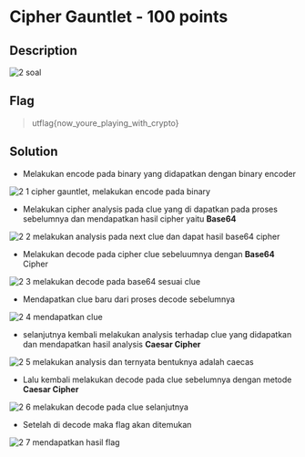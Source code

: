 # Cipher Gauntlet - 100 points
## Description

![2 soal](https://user-images.githubusercontent.com/54881761/111335722-31513c80-86a7-11eb-8112-7a06c63a3de9.JPG)

## Flag

> utflag{now_youre_playing_with_crypto}

## Solution

* Melakukan encode pada binary yang didapatkan dengan binary encoder 

![2 1 cipher gauntlet, melakukan encode pada binary](https://user-images.githubusercontent.com/54881761/111335733-33b39680-86a7-11eb-8fe7-8b0da65a8e84.JPG)

* Melakukan cipher analysis pada clue yang di dapatkan pada proses sebelumnya dan mendapatkan hasil cipher yaitu **Base64**

![2 2 melakukan analysis pada next clue dan dapat hasil base64 cipher](https://user-images.githubusercontent.com/54881761/111335741-3615f080-86a7-11eb-9cfc-1c99d48a86e7.JPG)

* Melakukan decode pada cipher clue sebeluumnya dengan **Base64** Cipher

![2 3 melakukan decode pada base64 sesuai clue](https://user-images.githubusercontent.com/54881761/111335745-36ae8700-86a7-11eb-84a0-848f2c252c93.JPG)

* Mendapatkan clue baru dari proses decode sebelumnya 

![2 4 mendapatkan clue](https://user-images.githubusercontent.com/54881761/111335749-37471d80-86a7-11eb-8588-ecfd247b9fb9.JPG)

* selanjutnya kembali melakukan analysis terhadap clue yang didapatkan dan mendapatkan hasil analysis **Caesar Cipher**

![2 5 melakukan analysis dan ternyata bentuknya adalah caecas](https://user-images.githubusercontent.com/54881761/111335752-37dfb400-86a7-11eb-8937-02915a6c6f5b.JPG)

* Lalu kembali melakukan decode pada clue sebelumnya dengan metode **Caesar Cipher**

![2 6 melakukan decode pada clue selanjutnya](https://user-images.githubusercontent.com/54881761/111335757-38784a80-86a7-11eb-8721-d3a0652aa857.JPG)

* Setelah di decode maka flag akan ditemukan

![2 7 mendapatkan hasil flag](https://user-images.githubusercontent.com/54881761/111335760-3910e100-86a7-11eb-9211-63563befbe3f.JPG)

